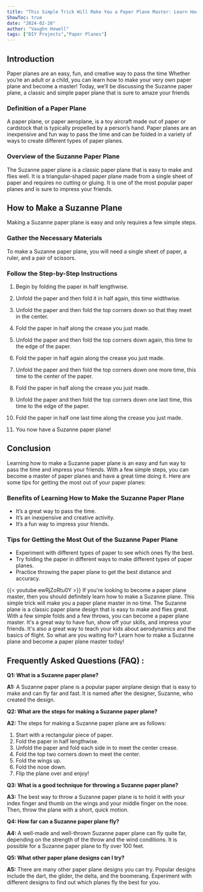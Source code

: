 ```yaml
---
title: "This Simple Trick Will Make You a Paper Plane Master: Learn How To Make a Suzanne Plane!"
ShowToc: true 
date: "2024-02-28"
author: "Vaughn Howell" 
tags: ["DIY Projects","Paper Planes"]
---
```

## Introduction

Paper planes are an easy, fun, and creative way to pass the time Whether you’re an adult or a child, you can learn how to make your very own paper plane and become a master! Today, we’ll be discussing the Suzanne paper plane, a classic and simple paper plane that is sure to amaze your friends

### Definition of a Paper Plane

A paper plane, or paper aeroplane, is a toy aircraft made out of paper or cardstock that is typically propelled by a person’s hand. Paper planes are an inexpensive and fun way to pass the time and can be folded in a variety of ways to create different types of paper planes.

### Overview of the Suzanne Paper Plane

The Suzanne paper plane is a classic paper plane that is easy to make and flies well. It is a triangular-shaped paper plane made from a single sheet of paper and requires no cutting or gluing. It is one of the most popular paper planes and is sure to impress your friends.

## How to Make a Suzanne Plane

Making a Suzanne paper plane is easy and only requires a few simple steps. 

### Gather the Necessary Materials

To make a Suzanne paper plane, you will need a single sheet of paper, a ruler, and a pair of scissors. 

### Follow the Step-by-Step Instructions

1. Begin by folding the paper in half lengthwise.

2. Unfold the paper and then fold it in half again, this time widthwise.

3. Unfold the paper and then fold the top corners down so that they meet in the center.

4. Fold the paper in half along the crease you just made.

5. Unfold the paper and then fold the top corners down again, this time to the edge of the paper.

6. Fold the paper in half again along the crease you just made.

7. Unfold the paper and then fold the top corners down one more time, this time to the center of the paper.

8. Fold the paper in half along the crease you just made.

9. Unfold the paper and then fold the top corners down one last time, this time to the edge of the paper.

10. Fold the paper in half one last time along the crease you just made.

11. You now have a Suzanne paper plane!

## Conclusion

Learning how to make a Suzanne paper plane is an easy and fun way to pass the time and impress your friends. With a few simple steps, you can become a master of paper planes and have a great time doing it. Here are some tips for getting the most out of your paper planes:

### Benefits of Learning How to Make the Suzanne Paper Plane

- It’s a great way to pass the time.
- It’s an inexpensive and creative activity.
- It’s a fun way to impress your friends.

### Tips for Getting the Most Out of the Suzanne Paper Plane

- Experiment with different types of paper to see which ones fly the best.
- Try folding the paper in different ways to make different types of paper planes.
- Practice throwing the paper plane to get the best distance and accuracy.

{{< youtube ewRjZoRtu0Y >}} 
If you're looking to become a paper plane master, then you should definitely learn how to make a Suzanne plane. This simple trick will make you a paper plane master in no time. The Suzanne plane is a classic paper plane design that is easy to make and flies great. With a few simple folds and a few throws, you can become a paper plane master. It's a great way to have fun, show off your skills, and impress your friends. It's also a great way to teach your kids about aerodynamics and the basics of flight. So what are you waiting for? Learn how to make a Suzanne plane and become a paper plane master today!

## Frequently Asked Questions (FAQ) :
**Q1: What is a Suzanne paper plane?**

**A1:** A Suzanne paper plane is a popular paper airplane design that is easy to make and can fly far and fast. It is named after the designer, Suzanne, who created the design. 

**Q2: What are the steps for making a Suzanne paper plane?**

**A2:** The steps for making a Suzanne paper plane are as follows: 
1. Start with a rectangular piece of paper. 
2. Fold the paper in half lengthwise. 
3. Unfold the paper and fold each side in to meet the center crease. 
4. Fold the top two corners down to meet the center. 
5. Fold the wings up. 
6. Fold the nose down. 
7. Flip the plane over and enjoy! 

**Q3: What is a good technique for throwing a Suzanne paper plane?**

**A3:** The best way to throw a Suzanne paper plane is to hold it with your index finger and thumb on the wings and your middle finger on the nose. Then, throw the plane with a short, quick motion. 

**Q4: How far can a Suzanne paper plane fly?**

**A4:** A well-made and well-thrown Suzanne paper plane can fly quite far, depending on the strength of the throw and the wind conditions. It is possible for a Suzanne paper plane to fly over 100 feet. 

**Q5: What other paper plane designs can I try?**

**A5:** There are many other paper plane designs you can try. Popular designs include the dart, the glider, the delta, and the boomerang. Experiment with different designs to find out which planes fly the best for you.



